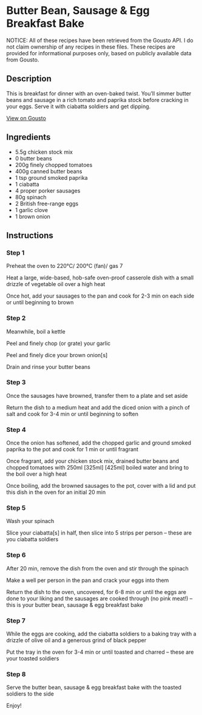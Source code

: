 # Butter Bean, Sausage & Egg Breakfast Bake

NOTICE: All of these recipes have been retrieved from the Gousto API. I do not claim ownership of any recipes in these files. These recipes are provided for informational purposes only, based on publicly available data from Gousto.

## Description

This is breakfast for dinner with an oven-baked twist. You’ll simmer butter beans and sausage in a rich tomato and paprika stock before cracking in your eggs. Serve it with ciabatta soldiers and get dipping.

[View on Gousto](https://www.gousto.co.uk/recipes/cookbook/butter-bean-sausage-egg-breakfast-bake)

## Ingredients

- 5.5g chicken stock mix
- 0 butter beans
- 200g finely chopped tomatoes
- 400g canned butter beans
- 1 tsp ground smoked paprika
- 1 ciabatta
- 4 proper porker sausages
- 80g spinach
- 2 British free-range eggs
- 1 garlic clove
- 1 brown onion

## Instructions


### Step 1

Preheat the oven to 220°C/ 200°C (fan)/ gas 7

Heat a large, wide-based, hob-safe oven-proof casserole dish with a small drizzle of vegetable oil over a high heat

Once hot, add your sausages to the pan and cook for 2-3 min on each side or until beginning to brown


### Step 2

Meanwhile, boil a kettle

Peel and finely chop (or grate) your garlic

Peel and finely dice your brown onion[s]

Drain and rinse your butter beans


### Step 3

Once the sausages have browned, transfer them to a plate and set aside

Return the dish to a medium heat and add the diced onion with a pinch of salt and cook for 3-4 min or until beginning to soften


### Step 4

Once the onion has softened, add the chopped garlic and ground smoked paprika to the pot and cook for 1 min or until fragrant

Once fragrant, add your chicken stock mix, drained butter beans and chopped tomatoes with 250ml <span class="text-purple">[325ml] </span><span class="text-danger">[425ml]</span> boiled water and bring to the boil over a high heat

Once boiling, add the browned sausages to the pot, cover with a lid and put this dish in the oven for an initial 20 min


### Step 5

Wash your spinach

Slice your ciabatta[s] in half, then slice into 5 strips per person – these are you ciabatta soldiers


### Step 6

After 20 min, remove the dish from the oven and stir through the spinach

Make a well per person in the pan and crack your eggs into them

Return the dish to the oven, uncovered, for 6-8 min or until the eggs are done to your liking and the sausages are cooked through (no pink meat!) – this is your butter bean, sausage & egg breakfast bake


### Step 7

While the eggs are cooking, add the ciabatta soldiers to a baking tray with a drizzle of olive oil and a generous grind of black pepper

Put the tray in the oven for 3-4 min or until toasted and charred – these are your toasted soldiers

### Step 8

Serve the butter bean, sausage & egg breakfast bake with the toasted soldiers to the side

Enjoy!

